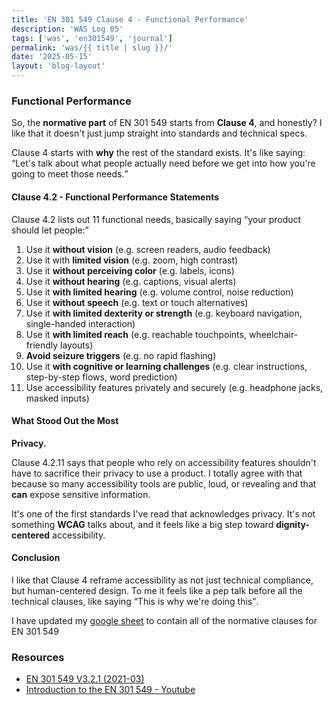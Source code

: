 ```yaml
---
title: 'EN 301 549 Clause 4 - Functional Performance'
description: 'WAS Log 05'
tags: ['was', 'en301549', 'journal']
permalink: 'was/{{ title | slug }}/'
date: '2025-05-15'
layout: 'blog-layout'
---
```


<div class="blog">
  <h3>Functional Performance</h3>
  <p>So, the <strong>normative part</strong> of EN 301 549 starts from <strong>Clause 4</strong>, and honestly? I like
    that it doesn't just jump straight into standards and technical specs. </p>

  <p>Clause 4 starts with <strong>why</strong> the rest of the standard exists. It's like saying: <q>Let's talk about
      what people actually need before we get into how you're going to meet those needs.</q></p>

  <h4>Clause 4.2 - Functional Performance Statements</h4>
  <p>Clause 4.2 lists out 11 functional needs, basically saying <q>your product should let people:</q></p>

  <ol>
    <li>Use it <strong>without vision</strong> (e.g. screen readers, audio feedback)</li>
    <li>Use it with <strong>limited vision</strong> (e.g. zoom, high contrast)</li>
    <li>Use it <strong>without perceiving color</strong> (e.g. labels, icons)</li>
    <li>Use it <strong>without hearing</strong> (e.g. captions, visual alerts)</li>
    <li>Use it <strong>with limited hearing</strong> (e.g. volume control, noise reduction)</li>
    <li>Use it <strong>without speech</strong> (e.g. text or touch alternatives)</li>
    <li>Use it <strong>with limited dexterity or strength</strong> (e.g. keyboard navigation, single-handed interaction)
    </li>
    <li>Use it <strong>with limited reach</strong> (e.g. reachable touchpoints, wheelchair-friendly layouts)</li>
    <li><strong>Avoid seizure triggers</strong> (e.g. no rapid flashing)</li>
    <li>Use it <strong>with cognitive or learning challenges</strong> (e.g. clear instructions, step-by-step flows,
      word prediction)</li>
    <li>Use accessibility features privately and securely (e.g. headphone jacks, masked inputs)</li>
  </ol>

  <h4>What Stood Out the Most</h4>
  <p><strong>Privacy.</strong></p>
  <p>Clause 4.2.11 says that people who rely on accessibility features shouldn't have to
    sacrifice their privacy to use a product. I totally agree with that because so many accessibility tools are public,
    loud, or revealing and that <strong>can</strong> expose sensitive information.</p>

  <p>It's one of the first standards I've read that acknowledges privacy. It's not something <strong>WCAG</strong> talks
    about, and it feels like a big step toward <strong>dignity-centered</strong> accessibility.
  </p>

  <h4>Conclusion</h4>
  <p>I like that Clause 4 reframe accessibility as not just technical compliance, but human-centered design. To me it
    feels like a pep talk before all the technical clauses, like saying <q>This is why we're doing this</q>.</p>

  <p>I have updated my <a
      href="https://docs.google.com/spreadsheets/d/1gs3P-1F4ATPrsx87_16RoQVLZVaIRI5Np2rEhnIL9fM/edit?gid=1461437492#gid=1461437492"
      target="_blank" rel="noopener noreferrer">google sheet</a> to contain all of the normative clauses for EN 301 549
  </p>

  <h3>Resources</h3>
  <ul>
    <li><a href="https://www.etsi.org/deliver/etsi_en/301500_301599/301549/03.02.01_60/en_301549v030201p.pdf"
        target="_blank" rel="noopener noreferrer">EN 301 549 V3.2.1 (2021-03)</a></li>
    <li><a href="https://youtube.com/playlist?list=PLfCFZkKjngqrnEaIymHKvsym025w0cOF3&si=z6tpXFb0ZqTwHneD"
        target="_blank" rel="noopener noreferrer">Introduction to the EN 301 549 - Youtube</a></li>
  </ul>

</div>